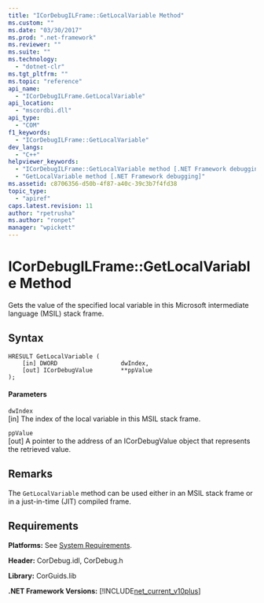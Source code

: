 ```yaml
---
title: "ICorDebugILFrame::GetLocalVariable Method"
ms.custom: ""
ms.date: "03/30/2017"
ms.prod: ".net-framework"
ms.reviewer: ""
ms.suite: ""
ms.technology: 
  - "dotnet-clr"
ms.tgt_pltfrm: ""
ms.topic: "reference"
api_name: 
  - "ICorDebugILFrame.GetLocalVariable"
api_location: 
  - "mscordbi.dll"
api_type: 
  - "COM"
f1_keywords: 
  - "ICorDebugILFrame::GetLocalVariable"
dev_langs: 
  - "C++"
helpviewer_keywords: 
  - "ICorDebugILFrame::GetLocalVariable method [.NET Framework debugging]"
  - "GetLocalVariable method [.NET Framework debugging]"
ms.assetid: c8706356-d50b-4f87-a40c-39c3b7f4fd38
topic_type: 
  - "apiref"
caps.latest.revision: 11
author: "rpetrusha"
ms.author: "ronpet"
manager: "wpickett"
---
```

# ICorDebugILFrame::GetLocalVariable Method
Gets the value of the specified local variable in this Microsoft intermediate language (MSIL) stack frame.  
  
## Syntax  
  
```  
HRESULT GetLocalVariable (  
    [in] DWORD                  dwIndex,  
    [out] ICorDebugValue        **ppValue  
);  
```  
  
#### Parameters  
 `dwIndex`  
 [in] The index of the local variable in this MSIL stack frame.  
  
 `ppValue`  
 [out] A pointer to the address of an ICorDebugValue object that represents the retrieved value.  
  
## Remarks  
 The `GetLocalVariable` method can be used either in an MSIL stack frame or in a just-in-time (JIT) compiled frame.  
  
## Requirements  
 **Platforms:** See [System Requirements](../../../../docs/framework/get-started/system-requirements.md).  
  
 **Header:** CorDebug.idl, CorDebug.h  
  
 **Library:** CorGuids.lib  
  
 **.NET Framework Versions:** [!INCLUDE[net_current_v10plus](../../../../includes/net-current-v10plus-md.md)]
